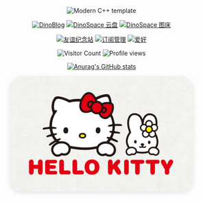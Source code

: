 <div id="title" align=center>

![Modern C++ template][github-sub-title:img]

[![DinoBlog](https://img.shields.io/badge/博客-DinoBlog-pink)](https://blog.072416.xyz)
[![DinoSpace 云盘](https://img.shields.io/badge/云盘-DinoSpace-blue)](https://cloud.072416.xyz)
[![DinoSpace 图床](https://img.shields.io/badge/图床-ImgBox-green)](https://uppic.dpdns.org/)

[![友谊纪念站](https://img.shields.io/badge/友谊纪念站-Moments-purple)](https://zsyxy.dpdns.org/)
[![订阅管理](https://img.shields.io/badge/订阅管理-Subscription-orange)](https://zhyx.qzz.io/)
[![爱好](https://img.shields.io/badge/爱好-Hellokitty-ff69b4)](https://www.sanrio.com/hellokitty)

<p align="center">
  <img src="https://hits.sh/github.com/dinosaurerer.svg?color=blue" alt="Visitor Count"/>  
  <img src="https://komarev.com/ghpvc/?username=dinosaurerer&color=brightgreen" alt="Profile views"/>
</p>


[![Anurag's GitHub stats](https://github-readme-stats.vercel.app/api?username=dinosaurerer&show_icons=true&theme=tokyonight)](https://b23.tv/iEJTnPp)



<!--BADGE_START--><!--BADGE_END-->

</div>  



<!--IMAGE_START-->
<div align="center">
  <img src="image/8253693.jpg" alt="纪念站截图" style="border-radius:30px; max-width:85%; box-shadow: 0 4px 12px rgba(0,0,0,0.1);"> <!--轮播占位符-->
</div>
<!--IMAGE_END-->


[github-sub-title:img]: https://readme-typing-svg.herokuapp.com?font=Segoe+Script&center=true&lines=XiHuanShiXinYi🦖🦕🦖....

